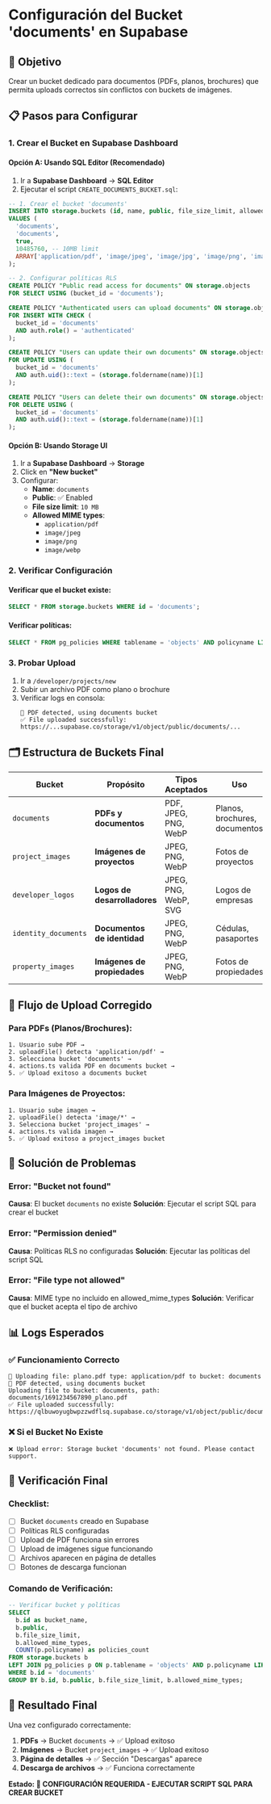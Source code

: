 # Configuración del Bucket 'documents' en Supabase

## 🎯 Objetivo
Crear un bucket dedicado para documentos (PDFs, planos, brochures) que permita uploads correctos sin conflictos con buckets de imágenes.

## 📋 Pasos para Configurar

### 1. **Crear el Bucket en Supabase Dashboard**

#### Opción A: Usando SQL Editor (Recomendado)
1. Ir a **Supabase Dashboard** → **SQL Editor**
2. Ejecutar el script `CREATE_DOCUMENTS_BUCKET.sql`:

```sql
-- 1. Crear el bucket 'documents'
INSERT INTO storage.buckets (id, name, public, file_size_limit, allowed_mime_types)
VALUES (
  'documents',
  'documents',
  true,
  10485760, -- 10MB limit
  ARRAY['application/pdf', 'image/jpeg', 'image/jpg', 'image/png', 'image/webp']
);

-- 2. Configurar políticas RLS
CREATE POLICY "Public read access for documents" ON storage.objects
FOR SELECT USING (bucket_id = 'documents');

CREATE POLICY "Authenticated users can upload documents" ON storage.objects
FOR INSERT WITH CHECK (
  bucket_id = 'documents' 
  AND auth.role() = 'authenticated'
);

CREATE POLICY "Users can update their own documents" ON storage.objects
FOR UPDATE USING (
  bucket_id = 'documents' 
  AND auth.uid()::text = (storage.foldername(name))[1]
);

CREATE POLICY "Users can delete their own documents" ON storage.objects
FOR DELETE USING (
  bucket_id = 'documents' 
  AND auth.uid()::text = (storage.foldername(name))[1]
);
```

#### Opción B: Usando Storage UI
1. Ir a **Supabase Dashboard** → **Storage**
2. Click en **"New bucket"**
3. Configurar:
   - **Name**: `documents`
   - **Public**: ✅ Enabled
   - **File size limit**: `10 MB`
   - **Allowed MIME types**: 
     - `application/pdf`
     - `image/jpeg`
     - `image/png`
     - `image/webp`

### 2. **Verificar Configuración**

#### Verificar que el bucket existe:
```sql
SELECT * FROM storage.buckets WHERE id = 'documents';
```

#### Verificar políticas:
```sql
SELECT * FROM pg_policies WHERE tablename = 'objects' AND policyname LIKE '%documents%';
```

### 3. **Probar Upload**
1. Ir a `/developer/projects/new`
2. Subir un archivo PDF como plano o brochure
3. Verificar logs en consola:
   ```
   📄 PDF detected, using documents bucket
   ✅ File uploaded successfully: https://...supabase.co/storage/v1/object/public/documents/...
   ```

## 🗂️ Estructura de Buckets Final

| Bucket | Propósito | Tipos Aceptados | Uso |
|--------|-----------|-----------------|-----|
| `documents` | **PDFs y documentos** | PDF, JPEG, PNG, WebP | Planos, brochures, documentos |
| `project_images` | **Imágenes de proyectos** | JPEG, PNG, WebP | Fotos de proyectos |
| `developer_logos` | **Logos de desarrolladores** | JPEG, PNG, WebP, SVG | Logos de empresas |
| `identity_documents` | **Documentos de identidad** | JPEG, PNG, WebP | Cédulas, pasaportes |
| `property_images` | **Imágenes de propiedades** | JPEG, PNG, WebP | Fotos de propiedades |

## 🔄 Flujo de Upload Corregido

### Para PDFs (Planos/Brochures):
```
1. Usuario sube PDF →
2. uploadFile() detecta 'application/pdf' →
3. Selecciona bucket 'documents' →
4. actions.ts valida PDF en documents bucket →
5. ✅ Upload exitoso a documents bucket
```

### Para Imágenes de Proyectos:
```
1. Usuario sube imagen →
2. uploadFile() detecta 'image/*' →
3. Selecciona bucket 'project_images' →
4. actions.ts valida imagen →
5. ✅ Upload exitoso a project_images bucket
```

## 🚨 Solución de Problemas

### Error: "Bucket not found"
**Causa**: El bucket `documents` no existe
**Solución**: Ejecutar el script SQL para crear el bucket

### Error: "Permission denied"
**Causa**: Políticas RLS no configuradas
**Solución**: Ejecutar las políticas del script SQL

### Error: "File type not allowed"
**Causa**: MIME type no incluido en allowed_mime_types
**Solución**: Verificar que el bucket acepta el tipo de archivo

## 📊 Logs Esperados

### ✅ **Funcionamiento Correcto**
```
🔄 Uploading file: plano.pdf type: application/pdf to bucket: documents
📄 PDF detected, using documents bucket
Uploading file to bucket: documents, path: documents/1691234567890_plano.pdf
✅ File uploaded successfully: https://qlbuwoyugbwpzzwdflsq.supabase.co/storage/v1/object/public/documents/documents/1691234567890_plano.pdf
```

### ❌ **Si el Bucket No Existe**
```
❌ Upload error: Storage bucket 'documents' not found. Please contact support.
```

## 🧪 Verificación Final

### Checklist:
- [ ] Bucket `documents` creado en Supabase
- [ ] Políticas RLS configuradas
- [ ] Upload de PDF funciona sin errores
- [ ] Upload de imágenes sigue funcionando
- [ ] Archivos aparecen en página de detalles
- [ ] Botones de descarga funcionan

### Comando de Verificación:
```sql
-- Verificar bucket y políticas
SELECT 
  b.id as bucket_name,
  b.public,
  b.file_size_limit,
  b.allowed_mime_types,
  COUNT(p.policyname) as policies_count
FROM storage.buckets b
LEFT JOIN pg_policies p ON p.tablename = 'objects' AND p.policyname LIKE '%documents%'
WHERE b.id = 'documents'
GROUP BY b.id, b.public, b.file_size_limit, b.allowed_mime_types;
```

## 🎯 Resultado Final

Una vez configurado correctamente:

1. **PDFs** → Bucket `documents` → ✅ Upload exitoso
2. **Imágenes** → Bucket `project_images` → ✅ Upload exitoso
3. **Página de detalles** → ✅ Sección "Descargas" aparece
4. **Descarga de archivos** → ✅ Funciona correctamente

**Estado: 🔧 CONFIGURACIÓN REQUERIDA - EJECUTAR SCRIPT SQL PARA CREAR BUCKET**